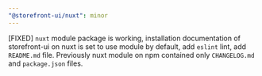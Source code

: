 ```yaml
---
"@storefront-ui/nuxt": minor
---
```


[FIXED] `nuxt` module package is working, installation documentation of storefront-ui on nuxt is set to use module by default, add `eslint` lint, add `README.md` file. Previously nuxt module on npm contained only `CHANGELOG.md` and `package.json` files.
